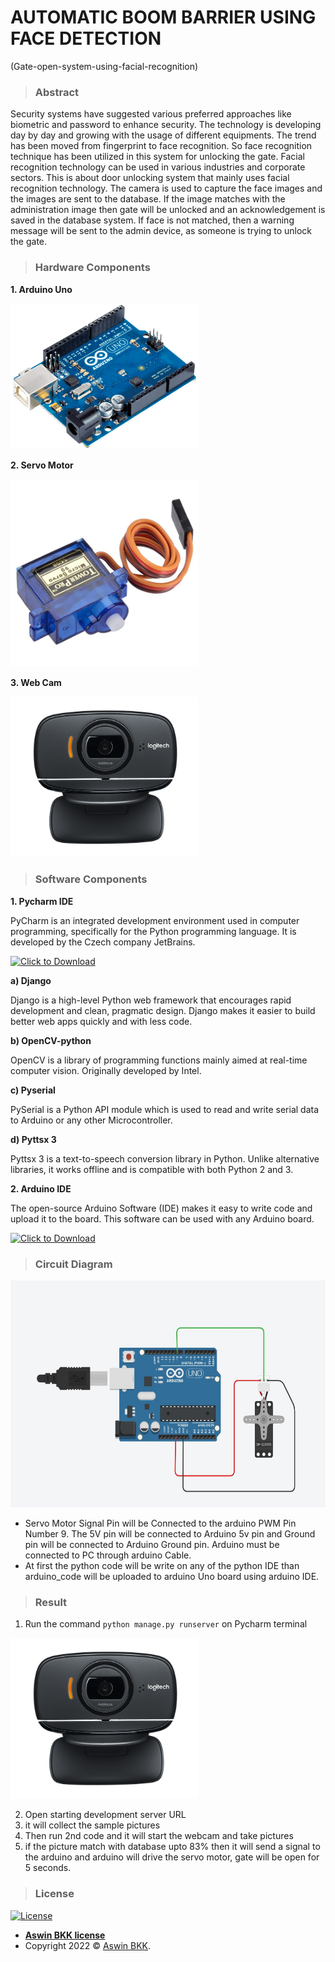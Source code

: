 # AUTOMATIC BOOM BARRIER USING FACE DETECTION 
(Gate-open-system-using-facial-recognition)

>### Abstract ###

Security systems have suggested various preferred approaches like biometric and
password to enhance security. The technology is developing day by day and growing with
the usage of different equipments. The trend has been moved from fingerprint to face
recognition. So face recognition technique has been utilized in this system for unlocking
the gate. Facial recognition technology can be used in various industries and corporate
sectors. This is about door unlocking system that mainly uses facial recognition
technology. The camera is used to capture the face images and the images are sent to
the database. If the image matches with the administration image then gate will be
unlocked and an acknowledgement is saved in the database system. If face is not
matched, then a warning message will be sent to the admin device, as someone is trying
to unlock the gate.

>### Hardware Components ###

**1. Arduino Uno**

<img src="image/arduino.png" style="width:300px;height:233px">

**2. Servo Motor**

<img src="image/servo_motor.png" style="width:300px;height:300px">

**3. Web Cam**

<img src="image/webcam.png" style="width:300px;height:257px">

>### Software Components ### 

**1. Pycharm IDE**

PyCharm is an integrated development environment
used in computer programming, specifically for the
Python programming language. It is developed by the
Czech company JetBrains.

[![Click to Download](http://img.shields.io/:Click_to_Download-Pycharm_IDE-green.svg?style=flat-square)](https://www.jetbrains.com/pycharm/download)

**a) Django**

Django is a high-level Python web framework that
encourages rapid development and clean, pragmatic
design. Django makes it easier to build better web apps
quickly and with less code.

**b) OpenCV-python**

OpenCV is a library of programming functions mainly
aimed at real-time computer vision. Originally developed
by Intel.

**c) Pyserial**

PySerial is a Python API module which is used to read
and write serial data to Arduino or any other
Microcontroller.

**d) Pyttsx 3**

Pyttsx 3 is a text-to-speech conversion library in Python.
Unlike alternative libraries, it works offline and is
compatible with both Python 2 and 3.

**2. Arduino IDE**

The open-source Arduino Software (IDE) makes it easy
to write code and upload it to the board. This software
can be used with any Arduino board.

[![Click to Download](http://img.shields.io/:Click_to_Download-Arduino_IDE-green.svg?style=flat-square)](https://www.arduino.cc/en/software)

>### Circuit Diagram ###

<img src="image/circuit_diagram.png" style="width:600px;height:363px">

- Servo Motor Signal Pin will be Connected to the arduino
PWM Pin Number 9. The 5V pin will be connected to
Arduino 5v pin and Ground pin will be connected to Arduino
Ground pin. Arduino must be connected to PC through
arduino Cable.
- At first the python code will be write on any of the python
IDE than arduino_code will be uploaded to arduino Uno
board using arduino IDE.

>### Result ###
> 
1. Run the command ```python manage.py runserver``` on Pycharm terminal

<img src="image/webcam.png" style="width:300px;height:257px">

2. Open starting development server URL
3. it will collect the sample pictures 
4. Then run 2nd code and it will start the webcam and take pictures
5. if the picture match with database upto 83% then it will send a signal to the
arduino and arduino will drive the servo motor, gate will be open for 5 seconds.

>### License

[![License](http://img.shields.io/:license-aswinbkk-blue.svg?style=flat-square)](https://en.wikipedia.org/wiki/Open-source_license)

- **[Aswin BKK license](http://opensource.org/licenses/mit-license.php)**
- Copyright 2022 © <a href="https://en.wikipedia.org/wiki/Copyright" target="_blank">Aswin BKK</a>.
